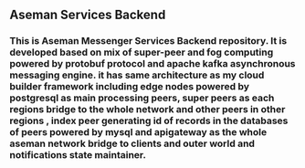 ## Aseman Services Backend
### This is Aseman Messenger Services Backend repository. It is developed based on mix of super-peer and fog computing powered by protobuf protocol and apache kafka asynchronous messaging engine. it has same architecture as my cloud builder framework including edge nodes powered by postgresql as main processing peers, super peers as each regions bridge to the whole network and other peers in other regions , index peer generating id of records in the databases of peers powered by mysql and apigateway as the whole aseman network bridge to clients and outer world and notifications state maintainer.
